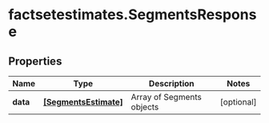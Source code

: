 # factsetestimates.SegmentsResponse

## Properties

Name | Type | Description | Notes
------------ | ------------- | ------------- | -------------
**data** | [**[SegmentsEstimate]**](SegmentsEstimate.md) | Array of Segments objects | [optional] 


